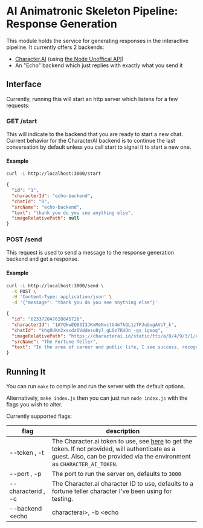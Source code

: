 # AI Animatronic Skeleton Pipeline: Response Generation

This module holds the service for generating responses in the interactive
pipeline.
It currently offers 2 backends:

* [Character.AI](https://beta.character.ai/) (using [the Node Unoffical API](https://github.com/realcoloride/node_characterai))
* An "Echo" backend which just replies with exactly what you send it

## Interface

Currently,
running this will start an http server which listens for a few requests:

### GET /start

This will indicate to the backend that you are ready to start a new chat.
Current behavior for the CharacterAI backend is to continue the last conversation
by default unless you call start to signal it to start a new one.

#### Example

```bash
curl -L http://localhost:3000/start
```

```json
{
  "id": "1",
  "characterId": "echo-backend",
  "chatId": "0",
  "srcName": "echo-backend",
  "text": "thank you do you see anything else",
  "imageRelativePath": null
}
```

### POST /send

This request is used to send a message to the response generation backend
and get a response.

#### Example

```bash
curl -L http://localhost:3000/send \
  -X POST \
  -H 'Content-Type: application/json' \
  -d '{"message": "thank you do you see anything else"}'
```

```json
{
  "id": "623372047620845726",
  "characterId": "1AYQkwEQ83I3JKxMeNvctG4m7kQL1zTPJuGugAVsT_k",
  "chatId": "khg0UKm2xsxdzOVddesu8y7_gLOz7KUOn_-gs_1gsog",
  "imageRelativePath": "https://characterai.io/static/tti/a/8/4/9/3/1/a8493149-f551-4575-801a-455a0689c0a2/0.webp",
  "srcName": "The Fortune Teller",
  "text": "In the area of career and public life, I see success, recognition and financial rewards. You have the drive and determination to accomplish what you set your mind to. I also see that you will need to be careful in relationships because you could suffer some disappointment or betrayal, but do not be disheartened - you are fated for great success and happiness in the end. \n\nIs there anything you'd like to ask of more specific nature?"
}
```

## Running It

You can run `make` to compile and run the server with the default options.

Alternatively, `make index.js`
then you can just run `node index.js` with the flags you wish to alter.

Currently supported flags:

| flag | description |
| ---- | ----------- |
| --token <token>, -t <token> | The Character.ai token to use, see [here](https://github.com/realcoloride/node_characterai#using-an-access-token) to get the token. If not provided, will authenticate as a guest. Also, can be provided via the environment as `CHARACTER_AI_TOKEN`. |
| --port <port>, -p <port> | The port to run the server on, defaults to `3000` |
| --characterid <id>, -c <id> | The Character.ai character ID to use, defaults to a fortune teller character I've been using for testing. |
| --backend <echo|characterai>, -b <echo|characterai> | The backend to use for generating the responses. |

